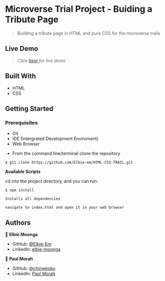 # Microverse Trial Project - Buiding a Tribute Page

> Building a tribute page in HTML and pure CSS for the microverse trails

## Live Demo

> *Click [here](https://rawcdn.githack.com/Elbie-em/HTML-CSS-TRAIL/feature/build/public/index.html) for live demo*


## Built With
- HTML
- CSS

## Getting Started

### Prerequisites
  * Git
  * IDE (Intergrated Development Enviroment)
  * Web Browser

- From the command line/terminal clone the repository

```
$ git clone https://github.com/Elbie-em/HTML-CSS-TRAIL.git
```

**Available Scripts**

cd into the project directory, and you can run:

```
$ npm install

Installs all dependencies
```

```
navigate to index.html and open it in your web browser
```

## Authors

👤 **Elbie Moonga**

- GitHub: [@Elbie-Em](https://github.com/Elbie-em)
- LinkedIn: [elbie-moonga](https://www.linkedin.com/in/elbiemoonga/) 

👤 **Paul Morah**

- GitHub: [@chinweoku](https://github.com/chinweokwu)
- LinkedIn: [Paul Morah](https://www.linkedin.com/in/morah-paul/) 
